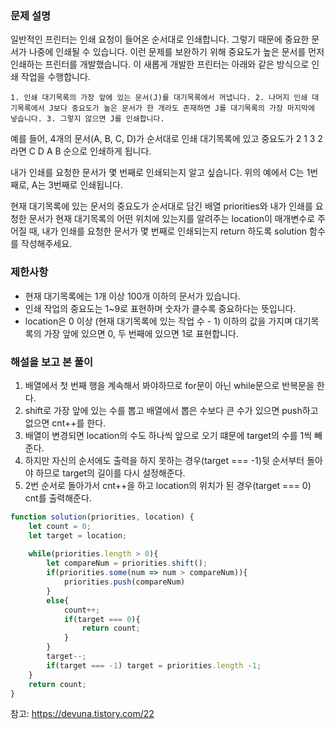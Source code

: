 ### **문제 설명**

일반적인 프린터는 인쇄 요청이 들어온 순서대로 인쇄합니다. 그렇기 때문에 중요한 문서가 나중에 인쇄될 수 있습니다. 이런 문제를 보완하기 위해 중요도가 높은 문서를 먼저 인쇄하는 프린터를 개발했습니다. 이 새롭게 개발한 프린터는 아래와 같은 방식으로 인쇄 작업을 수행합니다.

`1. 인쇄 대기목록의 가장 앞에 있는 문서(J)를 대기목록에서 꺼냅니다.
2. 나머지 인쇄 대기목록에서 J보다 중요도가 높은 문서가 한 개라도 존재하면 J를 대기목록의 가장 마지막에 넣습니다.
3. 그렇지 않으면 J를 인쇄합니다.`

예를 들어, 4개의 문서(A, B, C, D)가 순서대로 인쇄 대기목록에 있고 중요도가 2 1 3 2 라면 C D A B 순으로 인쇄하게 됩니다.

내가 인쇄를 요청한 문서가 몇 번째로 인쇄되는지 알고 싶습니다. 위의 예에서 C는 1번째로, A는 3번째로 인쇄됩니다.

현재 대기목록에 있는 문서의 중요도가 순서대로 담긴 배열 priorities와 내가 인쇄를 요청한 문서가 현재 대기목록의 어떤 위치에 있는지를 알려주는 location이 매개변수로 주어질 때, 내가 인쇄를 요청한 문서가 몇 번째로 인쇄되는지 return 하도록 solution 함수를 작성해주세요.

### 제한사항

- 현재 대기목록에는 1개 이상 100개 이하의 문서가 있습니다.
- 인쇄 작업의 중요도는 1~9로 표현하며 숫자가 클수록 중요하다는 뜻입니다.
- location은 0 이상 (현재 대기목록에 있는 작업 수 - 1) 이하의 값을 가지며 대기목록의 가장 앞에 있으면 0, 두 번째에 있으면 1로 표현합니다.

### 해설을 보고 본 풀이 
1. 배열에서 첫 번째 행을 계속해서 봐야하므로 for문이 아닌 while문으로 반복문을 한다.
2. shift로 가장 앞에 있는 수를 뽑고 배열에서 뽑은 수보다 큰 수가 있으면 push하고 없으면 cnt++를 한다.
3. 배열이 변경되면 location의 수도 하나씩 앞으로 오기 떄문에 target의 수를 1씩 빼준다.
4. 하지만 자신의 순서에도 출력을 하지 못하는 경우(target === -1)뒷 순서부터 돌아야 하므로 target의 길이를 다시 설정해준다.
5. 2번 순서로 돌아가서 cnt++을 하고 location의 위치가 된 경우(target === 0) cnt를 출력해준다.
```jsx
function solution(priorities, location) {
    let count = 0;
    let target = location;
   
    while(priorities.length > 0){
        let compareNum = priorities.shift();
        if(priorities.some(num => num > compareNum)){
            priorities.push(compareNum) 
        }
        else{
            count++;
            if(target === 0){
                return count;
            }
        }
        target--;
        if(target === -1) target = priorities.length -1;
    }
    return count;
}
```
참고: <a href="https://devuna.tistory.com/22">https://devuna.tistory.com/22</a>
